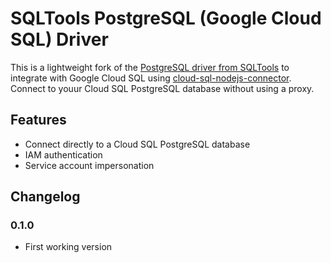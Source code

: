 # SQLTools PostgreSQL (Google Cloud SQL) Driver

This is a lightweight fork of the [PostgreSQL driver from SQLTools][1] to integrate with Google Cloud SQL
using [cloud-sql-nodejs-connector][2].
Connect to youur Cloud SQL PostgreSQL database without using a proxy.

## Features

- Connect directly to a Cloud SQL PostgreSQL database
- IAM authentication
- Service account impersonation

## Changelog

### 0.1.0

- First working version

[1]: https://github.com/mtxr/vscode-sqltools/tree/dev/packages/driver.pg
[2]: https://github.com/GoogleCloudPlatform/cloud-sql-nodejs-connector